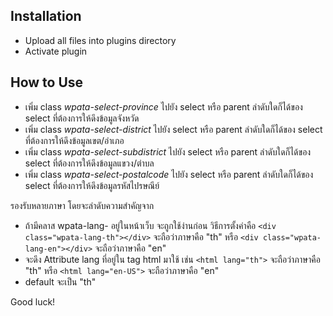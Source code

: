 Installation
---------------

- Upload all files into plugins directory
- Activate plugin

How to Use
---------------
- เพิ่ม class *wpata-select-province* ไปยัง select หรือ parent ลำดับใดก็ได้ของ select ที่ต้องการให้ดึงข้อมูลจังหวัด
- เพิ่ม class *wpata-select-district* ไปยัง select หรือ parent ลำดับใดก็ได้ของ select ที่ต้องการให้ดึงข้อมูลเขต/อำเภอ
- เพิ่ม class *wpata-select-subdistrict* ไปยัง select หรือ parent ลำดับใดก็ได้ของ select ที่ต้องการให้ดึงข้อมูลแขวง/ตำบล
- เพิ่ม class *wpata-select-postalcode* ไปยัง select หรือ parent ลำดับใดก็ได้ของ select ที่ต้องการให้ดึงข้อมูลรหัสไปรษณีย์

รองรับหลายภาษา โดยจะลำดับความสำคัญจาก
- ถ้ามีคลาส wpata-lang- อยู่ในหน้าเว็บ จะถูกใช้ง่านก่อน วิธีการตั้งค่าคือ `<div class="wpata-lang-th"></div>` จะถือว่าภาษาคือ "th" หรือ `<div class="wpata-lang-en"></div>` จะถือว่าภาษาคือ "en"
- จะดึง Attribute lang ที่อยู่ใน tag html มาใช้ เช่น `<html lang="th">` จะถือว่าภาษาคือ "th" หรือ `<html lang="en-US">` จะถือว่าภาษาคือ "en"
- default จะเป็น "th"

Good luck!